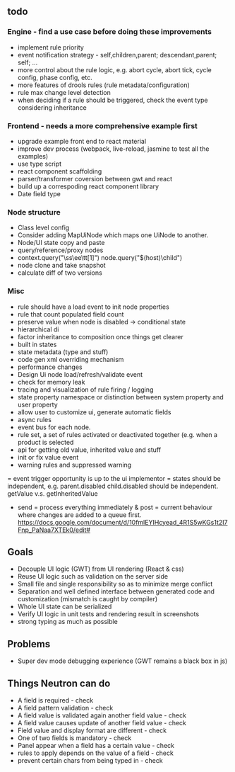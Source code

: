 todo 
-----------------

### Engine - find a use case before doing these improvements
* implement rule priority
* event notification strategy - self,children,parent; descendant,parent; self; ...
* more control about the rule logic, e.g. abort cycle, abort tick, cycle config, phase config, etc.
* more features of drools rules (rule metadata/configuration)
* rule max change level detection
* when deciding if a rule should be triggered, check the event type considering inheritance

### Frontend - needs a more comprehensive example first
* upgrade example front end to react material
* improve dev process (webpack, live-reload, jasmine to test all the examples)
* use type script
* react component scaffolding 
* parser/transformer coversion between gwt and react
* build up a correspoding react component library
* Date field type

### Node structure
* Class level config
* Consider adding MapUiNode which maps one UiNode to another.
* Node/UI state copy and paste
* query/reference/proxy nodes
* context.query("\ss\ee\tt[1]") node.query("$(host)\child\")
* node clone and take snapshot
* calculate diff of two versions

### Misc
* rule should have a load event to init node properties
* rule that count populated field count
* preserve value when node is disabled -> conditional state
* hierarchical di
* factor inheritance to composition once things get clearer
* built in states
* state metadata (type and stuff)
* code gen xml overriding mechanism
* performance changes
* Design Ui node load/refresh/validate event
* check for memory leak
* tracing and visualization of rule firing / logging
* state property namespace or distinction between system property and user property
* allow user to customize ui, generate automatic fields
* async rules
* event bus for each node.
* rule set, a set of rules activated or deactivated together (e.g. when a product is selected
* api for getting old value, inherited value and stuff
* init or fix value event
* warning rules and suppressed warning


= event trigger opportunity is up to the ui implementor
= states should be independent, e.g. parent.disabled child.disabled should be independent. getValue v.s. getInheritedValue
- send = process everything immediately & post = current behaviour where changes are added to a queue first.
https://docs.google.com/document/d/10fmlEYIHcyead_4R1S5wKGs1t2I7Fnp_PaNaa7XTEk0/edit#

Goals
------------------
* Decouple UI logic (GWT) from UI rendering (React & css)
* Reuse UI logic such as validation on the server side
* Small file and single responsibility so as to minimize merge conflict
* Separation and well defined interface between generated code and customization (mismatch is caught by compiler)
* Whole UI state can be serialized
* Verify UI logic in unit tests and rendering result in screenshots
* strong typing as much as possible

Problems
------------------
* Super dev mode debugging experience (GWT remains a black box in js)


Things Neutron can do
------------------
- A field is required - check
- A field pattern validation - check
- A field value is validated again another field value - check
- A field value causes update of another field value - check
- Field value and display format are different - check
- One of two fields is mandatory - check
- Panel appear when a field has a certain value - check
- rules to apply depends on the value of a field - check
- prevent certain chars from being typed in - check

















